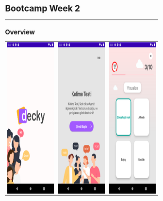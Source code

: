 # Bootcamp Week 2 

---

## Overview 

<table>
  <tr>
    <td><img src="assets/SplashScreen.png" height="500px"/></td>
    <td><img src="assets/OnBoardScreen.png" height="500px"/></td>
    <td><img src="assets/TestScreen.png" height="500px"/></td>
  </tr>
</table>